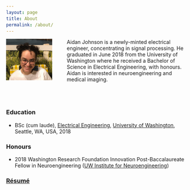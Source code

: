 ```yaml
---
layout: page
title: About
permalink: /about/
---
```


<div><img src="https://github.com/francesnjohnson/francesnjohnson.github.io/raw/master/imgs/profile.jpg" align="left" alt="AJ Photo" width="25%" style="margin: 0px 40px 0px 0px;"/><p>Aidan Johnson is a newly-minted electrical engineer, concentrating in signal processing. He graduated in June 2018 from the University of Washington where he received a Bachelor of Science in Electrical Engineering, with honours. Aidan is interested in neuroengineering and medical imaging.</p><br><br></div>

### Education
* BSc (cum laude), <a href="https://www.ee.washington.edu">Electrical Engineering</a>, <a href="https://www.washington.edu">University of Washington</a>, Seattle, WA, USA, 2018

### Honours
* 2018 Washington Research Foundation Innovation Post-Baccalaureate Fellow in Neuroengineering ([UW Institute for Neuroengineering](http://uwin.washington.edu/students/post-bacs/current/))

### [Résumé](https://aidanjohnson.github.io/johnsonaidan_resume/johnsonaidan_resume.pdf)
